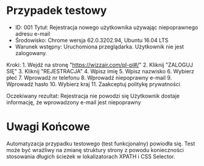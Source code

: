 #  Przypadek testowy 

* ID: 001 Tytuł: Rejestracja nowego użytkownika używając niepoprawnego adresu e-mail 
* Środowisko: Chrome wersja 62.0.3202.94, Ubuntu 16.04 LTS 
* Warunek wstępny: Uruchomiona przeglądarka. Użytkownik nie jest zalogowany. 


Kroki: 1. Wejdź na stronę "https://wizzair.com/pl-pl#/" 
2. Kliknij "ZALOGUJ SIĘ" 
3. Kliknij "REJESTRACJA" 
4. Wpisz imię 
5. Wpisz nazwisko 
6. Wybierz płeć 
7. Wprowadź nr telefonu 
8. Wprowadź niepoprawny e-mail 
9. Wprowadź hasło 
10. Wybierz kraj 
11. Zaakceptuj politykę prywatności 

Oczekiwany rezultat: 
Rejestracja nie powodzi się Użytkownik dostaje informację, 
że wprowadzony e-mail jest niepoprawny 

# Uwagi Końcowe

Automatyzacja przypadku testowego (test funkcjonalny) powiodła się.
Test może być wrażliwy na zmianę struktury strony z powodu konieczności stosowania długich ścieżek w lokalizatorach XPATH i CSS Selector. 
 
